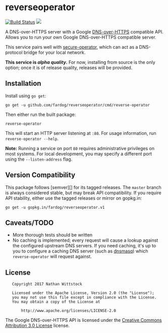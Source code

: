 # reverseoperator

[![Build Status](https://travis-ci.org/fardog/reverseoperator.svg?branch=master)](https://travis-ci.org/fardog/reverseoperator)
[![](https://godoc.org/github.com/fardog/reverseoperator?status.svg)](https://godoc.org/github.com/fardog/reverseoperator)

A DNS-over-HTTPS server with a Google [DNS-over-HTTPS][dnsoverhttps] compatible
API. Allows you to run your own Google DNS-over-HTTPS compatible server.

This service pairs well with [secure-operator][], which can act as a
DNS-protocol bridge for your local network.

**This service is *alpha quality*.** For now, installing from source is the
only option; once it is of release quality, releases will be provided.

## Installation

Install using `go get`:

```
go get -u github.com/fardog/reverseoperator/cmd/reverse-operator
```

Then either run the built package:

```
reverse-operator
```

This will start an HTTP server listening at `:80`. For usage information, run
`reverse-operator --help`.

**Note:** Running a service on port `80` requires administrative privileges on
most systems. For local development, you may specify a different port using the
`--listen-address` flag.

## Version Compatibility

This package follows [semver][] for its tagged releases. The `master` branch is
always considered stable, but may break API compatibility. If you require API
stability, either use the tagged releases or mirror on gopkg.in:

```
go get -u gopkg.in/fardog/reverseoperator.v1
```

## Caveats/TODO

* More thorough tests should be written
* No caching is implemented; every request will cause a lookup against the
  configured upstream DNS servers. If you need caching, it's up to you to
  configure a caching DNS server (such as [dnsmasq][]) which `reverse-operator`
  will request against.

## License

```
   Copyright 2017 Nathan Wittstock

   Licensed under the Apache License, Version 2.0 (the "License");
   you may not use this file except in compliance with the License.
   You may obtain a copy of the License at

       http://www.apache.org/licenses/LICENSE-2.0
```

The Google DNS-over-HTTPS API is licensed under the
[Creative Commons Attribution 3.0 License][cc-by-3.0] license.

[dnsoverhttps]: https://developers.google.com/speed/public-dns/docs/dns-over-https
[cc-by-3.0]: http://creativecommons.org/licenses/by/3.0/
[secure-operator]: https://github.com/fardog/secureoperator
[dnsmasq]: http://www.thekelleys.org.uk/dnsmasq/doc.html
